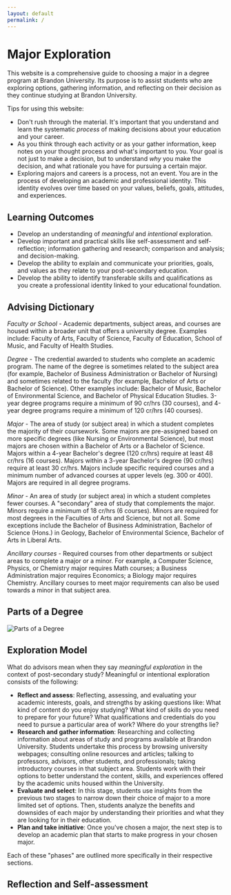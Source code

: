 ```yaml
---
layout: default
permalink: /
---
```


# Major Exploration

This website is a comprehensive guide to choosing a major in a degree program at Brandon University. Its purpose is to assist students who are exploring options, gathering information, and reflecting on their decision as they continue studying at Brandon University.

Tips for using this website:

* Don't rush through the material. It's important that you understand and learn the systematic _process_ of making decisions about your education and your career.
* As you think through each activity or as your gather information, keep notes on your thought process and what's important to you. Your goal is not just to make a decision, but to understand _why_ you make the decision, and what rationale you have for pursuing a certain major.
* Exploring majors and careers is a process, not an event. You are in the process of developing an academic and professional identity. This identity evolves over time based on your values, beliefs, goals, attitudes, and experiences.

## Learning Outcomes

* Develop an understanding of _meaningful_ and _intentional_ exploration.
* Develop important and practical skills like self-assessment and self-reflection; information gathering and research; comparison and analysis; and decision-making.
* Develop the ability to explain and communicate your priorities, goals, and values as they relate to your post-secondary education.
* Develop the ability to identify transferable skills and qualifications as you create a professional identity linked to your educational foundation.

## Advising Dictionary

*Faculty or School* - Academic departments, subject areas, and courses are housed within a broader unit that offers a university degree. Examples include: Faculty of Arts, Faculty of Science, Faculty of Education, School of Music, and Faculty of Health Studies.

*Degree* - The credential awarded to students who complete an academic program. The name of the degree is sometimes related to the subject area (for example, Bachelor of Business Administration or Bachelor of Nursing) and sometimes related to the faculty (for example, Bachelor of Arts or Bachelor of Science). Other examples include: Bachelor of Music, Bachelor of Environmental Science, and Bachelor of Physical Education Studies. 3-year degree programs require a minimum of 90 cr/hrs (30 courses), and 4-year degree programs require a minimum of 120 cr/hrs (40 courses).

*Major* - The area of study (or subject area) in which a student completes the majority of their coursework. Some majors are pre-assigned based on more specific degrees (like Nursing or Environmental Science), but most majors are chosen within a Bachelor of Arts or a Bachelor of Science. Majors within a 4-year Bachelor's degree (120 cr/hrs) require at least 48 cr/hrs (16 courses). Majors within a 3-year Bachelor's degree (90 cr/hrs) require at least 30 cr/hrs. Majors include specific required courses and a minimum number of advanced courses at upper levels (eg. 300 or 400). Majors are required in all degree programs.

*Minor* - An area of study (or subject area) in which a student completes fewer courses. A "secondary" area of study that complements the major. Minors require a minimum of 18 cr/hrs (6 courses). Minors are required for most degrees in the Faculties of Arts and Science, but not all. Some exceptions include the Bachelor of Business Administration, Bachelor of Science (Hons.) in Geology, Bachelor of Environmental Science, Bachelor of Arts in Liberal Arts.

*Ancillary courses* - Required courses from other departments or subject areas to complete a major or a minor. For example, a Computer Science, Physics, or Chemistry major requires Math courses; a Business Administration major requires Economics; a Biology major requires Chemistry. Ancillary courses to meet major requirements can also be used towards a minor in that subject area.

## Parts of a Degree

![Parts of a Degree](http://trentgill.ca/bu-advising-course/user/pages/02.parts-of-a-degree/Parts-of-a-Degree.png)

## Exploration Model

What do advisors mean when they say _meaningful exploration_ in the context of post-secondary study? Meaningful or intentional exploration consists of the following:

* **Reflect and assess**: Reflecting, assessing, and evaluating your academic interests, goals, and strengths by asking questions like: What kind of content do you enjoy studying? What kind of skills do you need to prepare for your future? What qualifications and credentials do you need to pursue a particular area of work? Where do your strengths lie?
* **Research and gather information**: Researching and collecting information about areas of study and programs available at Brandon University. Students undertake this process by browsing university webpages; consulting online resources and articles; talking to professors, advisors, other students, and professionals; taking introductory courses in that subject area. Students work with their options to better understand the content, skills, and experiences offered by the academic units housed within the University.
* **Evaluate and select**: In this stage, students use insights from the previous two stages to narrow down their choice of major to a more limited set of options. Then, students analyze the benefits and downsides of each major by understanding their priorities and what they are looking for in their education.
* **Plan and take initiative**: Once you've chosen a major, the next step is to develop an academic plan that starts to make progress in your chosen major.

Each of these "phases" are outlined more specifically in their respective sections.

## Reflection and Self-assessment
